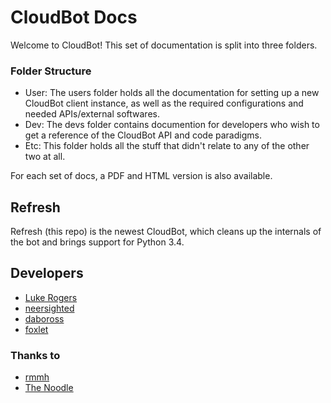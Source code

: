 # CloudBot Docs

Welcome to CloudBot! This set of documentation is split into three folders.

### Folder Structure

 - User: The users folder holds all the documentation for setting up a new CloudBot client instance, as well as the required configurations and needed APIs/external softwares.
 - Dev: The devs folder contains documention for developers who wish to get a reference of the CloudBot API and code paradigms.
 - Etc: This folder holds all the stuff that didn't relate to any of the other two at all.

For each set of docs, a PDF and HTML version is also available.

## Refresh

Refresh (this repo) is the newest CloudBot, which cleans up the internals of the bot and brings support for Python 3.4.

## Developers
* [Luke Rogers](http://git.io/theluke)
* [neersighted](http://git.io/neersighted)
* [daboross](http://git.io/dabo)
* [foxlet](http://git.io/foxlet)

### Thanks to
* [rmmh](http://git.io/rmmh)
* [The Noodle](https://github.com/thenoodle68)
